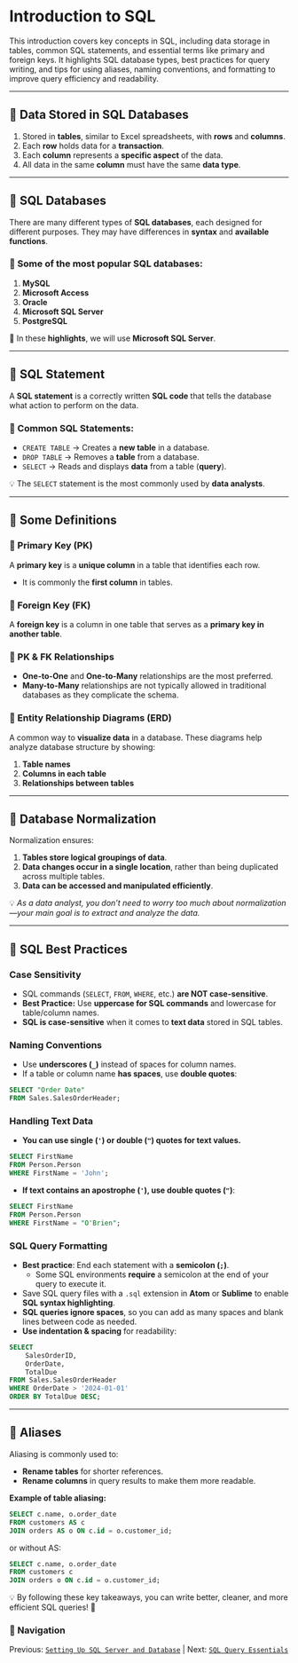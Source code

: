 # Introduction to SQL 
This introduction covers key concepts in SQL, including data storage in tables, common SQL statements, and essential terms like primary and foreign keys. It highlights SQL database types, best practices for query writing, and tips for using aliases, naming conventions, and formatting to improve query efficiency and readability.

---

## 📌 Data Stored in SQL Databases  
1. Stored in **tables**, similar to Excel spreadsheets, with **rows** and **columns**.  
2. Each **row** holds data for a **transaction**.  
3. Each **column** represents a **specific aspect** of the data.  
4. All data in the same **column** must have the same **data type**.  

---

## 📌 SQL Databases  
There are many different types of **SQL databases**, each designed for different purposes. They may have differences in **syntax** and **available functions**.

### 🔹 Some of the most popular SQL databases:  
1. **MySQL**  
2. **Microsoft Access**  
3. **Oracle**  
4. **Microsoft SQL Server**  
5. **PostgreSQL**  

🚀 In these **highlights**, we will use **Microsoft SQL Server**.  

---

## 📌 SQL Statement  
A **SQL statement** is a correctly written **SQL code** that tells the database what action to perform on the data.

### 🔹 Common SQL Statements:  
- `CREATE TABLE` → Creates a **new table** in a database.  
- `DROP TABLE` → Removes a **table** from a database.  
- `SELECT` → Reads and displays **data** from a table (**query**).  

💡 The `SELECT` statement is the most commonly used by **data analysts**.  

---

## 📌 Some Definitions  

### 🔹 Primary Key (PK)  
A **primary key** is a **unique column** in a table that identifies each row.  
- It is commonly the **first column** in tables.  

### 🔹 Foreign Key (FK)  
A **foreign key** is a column in one table that serves as a **primary key in another table**.  

### 🔹 PK & FK Relationships  
- **One-to-One** and **One-to-Many** relationships are the most preferred.  
- **Many-to-Many** relationships are not typically allowed in traditional databases as they complicate the schema.  

### 🔹 Entity Relationship Diagrams (ERD)  
A common way to **visualize data** in a database. These diagrams help analyze database structure by showing:  
1. **Table names**  
2. **Columns in each table**  
3. **Relationships between tables**  

---

## 📌 Database Normalization  
Normalization ensures:  
1. **Tables store logical groupings of data**.  
2. **Data changes occur in a single location**, rather than being duplicated across multiple tables.  
3. **Data can be accessed and manipulated efficiently**.  

💡 *As a data analyst, you don’t need to worry too much about normalization—your main goal is to extract and analyze the data.*  

---

## 📌 SQL Best Practices  

### Case Sensitivity  
- SQL commands (`SELECT`, `FROM`, `WHERE`, etc.) **are NOT case-sensitive**.
- **Best Practice:** Use **uppercase for SQL commands** and lowercase for table/column names.
- **SQL is case-sensitive** when it comes to **text data** stored in SQL tables.  

### Naming Conventions  
- Use **underscores (`_`)** instead of spaces for column names.
- If a table or column name **has spaces**, use **double quotes**:  
```sql
SELECT "Order Date"
FROM Sales.SalesOrderHeader;
```

### Handling Text Data  
- **You can use single (`'`) or double (`"`) quotes for text values.**
```sql
SELECT FirstName
FROM Person.Person
WHERE FirstName = 'John';
```
- **If text contains an apostrophe (`'`), use double quotes (`"`)**:
```sql
SELECT FirstName
FROM Person.Person
WHERE FirstName = "O'Brien";
```

### SQL Query Formatting  
- **Best practice**: End each statement with a **semicolon (`;`)**.  
   - Some SQL environments **require** a semicolon at the end of your query to execute it.
- Save SQL query files with a `.sql` extension in **Atom** or **Sublime** to enable **SQL syntax highlighting**. 
- **SQL queries ignore spaces**, so you can add as many spaces and blank lines between code as needed.  
- **Use indentation & spacing** for readability:
```sql
SELECT  
    SalesOrderID,  
    OrderDate,  
    TotalDue  
FROM Sales.SalesOrderHeader  
WHERE OrderDate > '2024-01-01'  
ORDER BY TotalDue DESC;
```

---
## 📌 Aliases  
Aliasing is commonly used to:  
- **Rename tables** for shorter references.  
- **Rename columns** in query results to make them more readable.  

**Example of table aliasing:**  
```sql
SELECT c.name, o.order_date  
FROM customers AS c  
JOIN orders AS o ON c.id = o.customer_id;
```
or without AS:
```sql
SELECT c.name, o.order_date  
FROM customers c  
JOIN orders o ON c.id = o.customer_id;
```

💡 By following these key takeaways, you can write better, cleaner, and more efficient SQL queries! 🚀

### 🔗 Navigation
 Previous: [`Setting Up SQL Server and Database`](setup.md) | Next: [`SQL Query Essentials`](SQL_Query.md)
